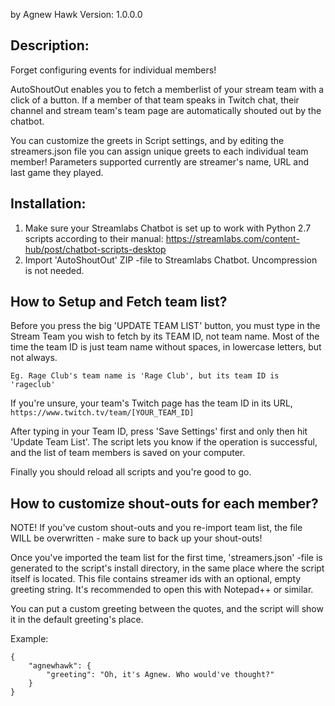 by Agnew Hawk
Version: 1.0.0.0

Description:
-------------
Forget configuring events for individual members!

AutoShoutOut enables you to fetch a memberlist of your stream team with a click of a button. 
If a member of that team speaks in Twitch chat, their channel and stream team's team page are automatically shouted out by the chatbot.

You can customize the greets in Script settings, and by editing the streamers.json file you can assign unique greets to each individual team member! Parameters supported currently are streamer's name, URL and last game they played.

Installation:
-------------

1) Make sure your Streamlabs Chatbot is set up to work with Python 2.7 scripts according to their manual: https://streamlabs.com/content-hub/post/chatbot-scripts-desktop
2) Import 'AutoShoutOut' ZIP -file to Streamlabs Chatbot. Uncompression is not needed.

How to Setup and Fetch team list?
-------------

Before you press the big 'UPDATE TEAM LIST' button, you must type in the Stream Team you wish to fetch by its TEAM ID, not team name. 
Most of the time the team ID is just team name without spaces, in lowercase letters, but not always. 

    Eg. Rage Club's team name is 'Rage Club', but its team ID is 'rageclub'
    
If you're unsure, your team's Twitch page has the team ID in its URL, `https://www.twitch.tv/team/[YOUR_TEAM_ID]`

After typing in your Team ID, press 'Save Settings' first and only then hit 'Update Team List'.
The script  lets you know if the operation is successful, and the list of team members is saved on your computer.

Finally you should reload all scripts and you're good to go.

How to customize shout-outs for each member?
-------------

NOTE! If you've custom shout-outs and you re-import team list, the file WILL be overwritten - make sure to back up your shout-outs!

Once you've imported the team list for the first time, 'streamers.json' -file is generated to the script's install directory, in the same place where the script itself is located. This file contains streamer ids with an optional, empty greeting string. It's recommended to open this with Notepad++ or similar.

You can put a custom greeting between the quotes, and the script will show it in the default greeting's place.

Example:
```
{
    "agnewhawk": {
        "greeting": "Oh, it's Agnew. Who would've thought?"
    }
}
```
